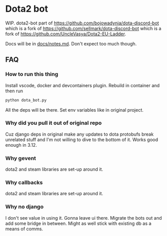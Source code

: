 # Dota2 bot

WIP. dota2-bot part of https://github.com/bojowadynia/dota-discord-bot which is a fork of https://github.com/sellmark/dota-discord-bot which is a fork of https://github.com/UncleVasya/Dota2-EU-Ladder.


Docs will be in [docs/notes.md](docs/notes.md). Don't expect too much though.

## FAQ

### How to run this thing

Install vscode, docker and devcontainers plugin. Rebuild in container and then run

```sh
python dota_bot.py
```

All the deps will be there. Set env variables like in original project.

### Why did you pull it out of original repo

Cuz django deps in original make any updates to dota protobufs break unrelated stuff and I'm not willing to dive to the bottom of it. Works good enough in 3.12.

### Why gevent

dota2 and steam libraries are set-up around it.

### Why callbacks

dota2 and steam libraries are set-up around it.

### Why no django

I don't see value in using it. Gonna leave ui there. Migrate the bots out and add some bridge in between. Might as well stick with existing db as a means of comms.

